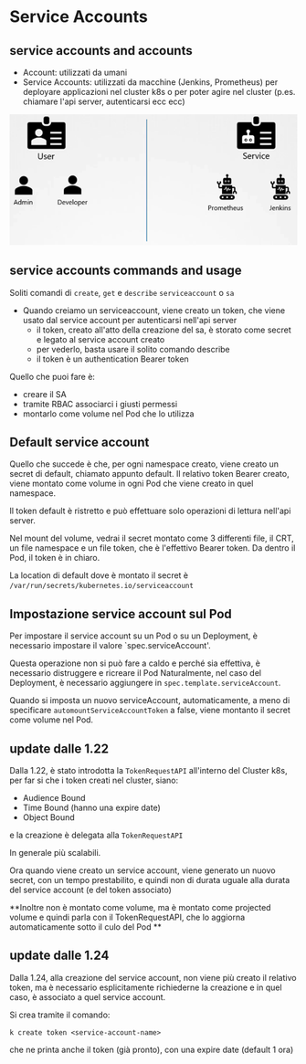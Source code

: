 # Service Accounts

## service accounts and accounts

- Account: utilizzati da umani
- Service Accounts: utilizzati da macchine (Jenkins, Prometheus) per deployare applicazioni nel cluster k8s
o per poter agire nel cluster (p.es. chiamare l'api server, autenticarsi ecc ecc)

![](../../images/service-accounts.png)

## service accounts commands and usage

Soliti comandi di `create`, `get` e `describe` `serviceaccount` o `sa`

- Quando creiamo un serviceaccount, viene creato un token, che viene usato dal service account per autenticarsi
nell'api server
  - il token, creato all'atto della creazione del sa, è storato come secret e legato al service account creato
  - per vederlo, basta usare il solito comando describe
  - il token è un authentication Bearer token


Quello che puoi fare è: 
- creare il SA
- tramite RBAC associarci i giusti permessi
- montarlo come volume nel Pod che lo utilizza

## Default service account

Quello che succede è che, per ogni namespace creato, viene creato un secret di default, chiamato appunto default. 
Il relativo token Bearer creato, viene montato come volume in ogni Pod che viene creato in quel namespace.

Il token default è ristretto e può effettuare solo operazioni di lettura nell'api server.

Nel mount del volume, vedrai il secret montato come 3 differenti file, il CRT, un file namespace e un file token, 
che è l'effettivo Bearer token. Da dentro il Pod, il token è in chiaro.

La location di default dove è montato il secret è `/var/run/secrets/kubernetes.io/serviceaccount`

## Impostazione service account sul Pod

Per impostare il service account su un Pod o su un Deployment, è necessario impostare il valore `spec.serviceAccount'. 

Questa operazione non si può fare a caldo e perché sia effettiva, è necessario distruggere e ricreare il Pod
Naturalmente, nel caso del Deployment, è necessario aggiungere in `spec.template.serviceAccount`.

Quando si imposta un nuovo serviceAccount, automaticamente, a meno di specificare `automountServiceAccountToken` a false,
viene montanto il secret come volume nel Pod.

## update dalle 1.22

Dalla 1.22, è stato introdotta la `TokenRequestAPI` all'interno del Cluster k8s, per far si che i token creati nel
cluster, siano: 
- Audience Bound
- Time Bound (hanno una expire date)
- Object Bound

e la creazione è delegata alla `TokenRequestAPI`

In generale più scalabili.

Ora quando viene creato un service account, viene generato un nuovo secret, con un tempo prestabilito, 
e quindi non di durata uguale alla durata del service account (e del token associato)

**Inoltre non è montato come volume, ma è montato come projected volume e quindi parla con il TokenRequestAPI, che 
lo aggiorna automaticamente sotto il culo del Pod **

## update dalle 1.24

Dalla 1.24, alla creazione del service account, non viene più creato il relativo token, ma è necessario esplicitamente
richiederne la creazione e in quel caso, è associato a quel service account.

Si crea tramite il comando:

```
k create token <service-account-name>
```

che ne printa anche il token (già pronto), con una expire date (default 1 ora)

